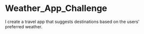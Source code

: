 # Weather_App_Challenge
I create a travel app that suggests destinations based on the users' preferred weather.
